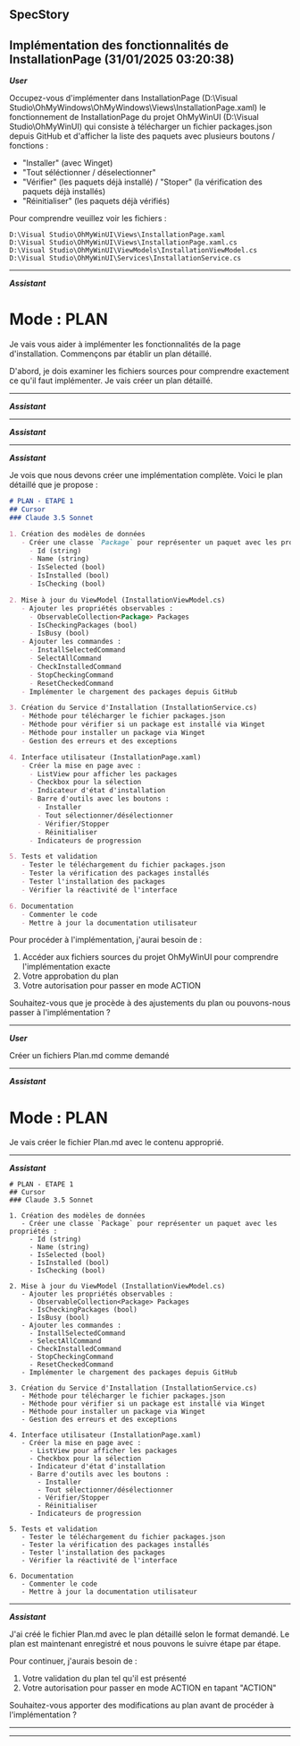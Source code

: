 ## SpecStory

## Implémentation des fonctionnalités de InstallationPage (31/01/2025 03:20:38)

_**User**_

Occupez-vous d'implémenter dans InstallationPage (D:\Visual Studio\OhMyWindows\OhMyWindows\Views\InstallationPage.xaml) le fonctionnement de InstallationPage du projet OhMyWinUI (D:\Visual Studio\OhMyWinUI\) qui consiste à télécharger un fichier packages.json depuis GitHub et d'afficher la liste des paquets avec plusieurs boutons / fonctions :
- "Installer" (avec Winget)
- "Tout séléctionner / déselectionner"
- "Vérifier" (les paquets déjà installé) / "Stoper" (la vérification des paquets déjà installés)
- "Réinitialiser" (les paquets déjà vérifiés)

Pour comprendre veuillez voir les fichiers : 
```
D:\Visual Studio\OhMyWinUI\Views\InstallationPage.xaml
D:\Visual Studio\OhMyWinUI\Views\InstallationPage.xaml.cs
D:\Visual Studio\OhMyWinUI\ViewModels\InstallationViewModel.cs
D:\Visual Studio\OhMyWinUI\Services\InstallationService.cs
```

---

_**Assistant**_

# Mode : PLAN

Je vais vous aider à implémenter les fonctionnalités de la page d'installation. Commençons par établir un plan détaillé.

D'abord, je dois examiner les fichiers sources pour comprendre exactement ce qu'il faut implémenter. Je vais créer un plan détaillé.

---

_**Assistant**_



---

_**Assistant**_



---

_**Assistant**_



Je vois que nous devons créer une implémentation complète. Voici le plan détaillé que je propose :

```markdown
# PLAN - ETAPE 1
## Cursor
### Claude 3.5 Sonnet

1. Création des modèles de données
   - Créer une classe `Package` pour représenter un paquet avec les propriétés :
     - Id (string)
     - Name (string)
     - IsSelected (bool)
     - IsInstalled (bool)
     - IsChecking (bool)

2. Mise à jour du ViewModel (InstallationViewModel.cs)
   - Ajouter les propriétés observables :
     - ObservableCollection<Package> Packages
     - IsCheckingPackages (bool)
     - IsBusy (bool)
   - Ajouter les commandes :
     - InstallSelectedCommand
     - SelectAllCommand
     - CheckInstalledCommand
     - StopCheckingCommand
     - ResetCheckedCommand
   - Implémenter le chargement des packages depuis GitHub

3. Création du Service d'Installation (InstallationService.cs)
   - Méthode pour télécharger le fichier packages.json
   - Méthode pour vérifier si un package est installé via Winget
   - Méthode pour installer un package via Winget
   - Gestion des erreurs et des exceptions

4. Interface utilisateur (InstallationPage.xaml)
   - Créer la mise en page avec :
     - ListView pour afficher les packages
     - Checkbox pour la sélection
     - Indicateur d'état d'installation
     - Barre d'outils avec les boutons :
       - Installer
       - Tout sélectionner/désélectionner
       - Vérifier/Stopper
       - Réinitialiser
     - Indicateurs de progression

5. Tests et validation
   - Tester le téléchargement du fichier packages.json
   - Tester la vérification des packages installés
   - Tester l'installation des packages
   - Vérifier la réactivité de l'interface

6. Documentation
   - Commenter le code
   - Mettre à jour la documentation utilisateur
```

Pour procéder à l'implémentation, j'aurai besoin de :
1. Accéder aux fichiers sources du projet OhMyWinUI pour comprendre l'implémentation exacte
2. Votre approbation du plan
3. Votre autorisation pour passer en mode ACTION

Souhaitez-vous que je procède à des ajustements du plan ou pouvons-nous passer à l'implémentation ?

---

_**User**_

Créer un fichiers Plan.md comme demandé

---

_**Assistant**_

# Mode : PLAN

Je vais créer le fichier Plan.md avec le contenu approprié.

---

_**Assistant**_

```
# PLAN - ETAPE 1
## Cursor
### Claude 3.5 Sonnet

1. Création des modèles de données
   - Créer une classe `Package` pour représenter un paquet avec les propriétés :
     - Id (string)
     - Name (string)
     - IsSelected (bool)
     - IsInstalled (bool)
     - IsChecking (bool)

2. Mise à jour du ViewModel (InstallationViewModel.cs)
   - Ajouter les propriétés observables :
     - ObservableCollection<Package> Packages
     - IsCheckingPackages (bool)
     - IsBusy (bool)
   - Ajouter les commandes :
     - InstallSelectedCommand
     - SelectAllCommand
     - CheckInstalledCommand
     - StopCheckingCommand
     - ResetCheckedCommand
   - Implémenter le chargement des packages depuis GitHub

3. Création du Service d'Installation (InstallationService.cs)
   - Méthode pour télécharger le fichier packages.json
   - Méthode pour vérifier si un package est installé via Winget
   - Méthode pour installer un package via Winget
   - Gestion des erreurs et des exceptions

4. Interface utilisateur (InstallationPage.xaml)
   - Créer la mise en page avec :
     - ListView pour afficher les packages
     - Checkbox pour la sélection
     - Indicateur d'état d'installation
     - Barre d'outils avec les boutons :
       - Installer
       - Tout sélectionner/désélectionner
       - Vérifier/Stopper
       - Réinitialiser
     - Indicateurs de progression

5. Tests et validation
   - Tester le téléchargement du fichier packages.json
   - Tester la vérification des packages installés
   - Tester l'installation des packages
   - Vérifier la réactivité de l'interface

6. Documentation
   - Commenter le code
   - Mettre à jour la documentation utilisateur
```

---

_**Assistant**_



J'ai créé le fichier Plan.md avec le plan détaillé selon le format demandé. Le plan est maintenant enregistré et nous pouvons le suivre étape par étape.

Pour continuer, j'aurais besoin de :
1. Votre validation du plan tel qu'il est présenté
2. Votre autorisation pour passer en mode ACTION en tapant "ACTION"

Souhaitez-vous apporter des modifications au plan avant de procéder à l'implémentation ?

---



---

